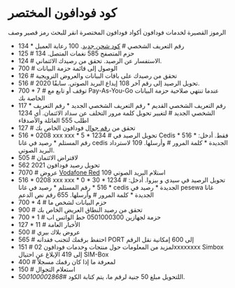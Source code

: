 # كود فودافون المختصر
الرموز القصيرة لخدمات فودافون
أكواد فودافون المختصرة
انقر للبحث 
رمز قصير	وصف
* 134 * رقم التعريف الشخصي #	[كود شحن جديد](https://web.vodafone.com.eg/ar/short-numbers).
100	رعاية العميل
* 125 #	حزم المتصفح
585	نغمات المتصل. 134
* 124 #	الاستفسار عن الرصيد. تحقق من رصيدك الائتماني.
* 700 #	الوصول إلى قائمة حزمة البيانات
* 126 #	تحقق من رصيدك على باقات البيانات والعروض الترويجية
* 516 #	تحويل الرصيد إلى رقم آخر
108	إيداع البريد الصوتي. سابقًا 2020.
* 700 * 7 #	توقف أو تابع مع Pay-As-You-Go عندما تنتهي صلاحية حزمة البيانات الخاصة بك
* 117 * رقم التعريف الشخصي القديم * رقم التعريف الشخصي الجديد * رقم التعريف الشخصي الجديد #	لتغيير تحويل كلمة مرور التخلف عن سداد الائتمان. أي 1234
اطلب 555	العائلة والأصدقاء
* 127 #	تحقق من [رقم جوال](https://www.arabsdreams.com/%D8%AA%D8%AD%D9%88%D9%8A%D9%84-%D8%B1%D8%B5%D9%8A%D8%AF-%D9%81%D9%88%D8%AF%D8%A7%D9%81%D9%88%D9%86/) فودافون الخاص بك
* 516 * 0208 xxx xxx * 5 * 1234 #	تحويل الرصيد في Cedis فقط. أدخل: * 516 * رقم المستلم * رصيد في غانا cedis الجديدة * كلمة المرور # وأرسلها.
109	لاسترداد البريد الصوتي.
* 505 #	لاقتراض الائتمان
* تحويل رصيد فودافون 2021 562
* 7070 #	عروض [Vodafone Red](https://www.facebook.com/VodafoneRedEgypt/)
109	استلام البريد الصوتي
* 516 * 0208 xxx xxx * 0 * 30 * 1234 #	تحويل الرصيد في سيدي و بيزوا. أدخل: * 516 * رقم المستلم * رصيد في غانا cedis الجديدة * رصيد في pesewa غانا الجديدة * كلمة المرور # وأرسلها.
655	رقم نص الدعم
* 700 * 4 #	حزم البيانات لشخص ما
* 900 #	تحقق من رصيد النطاق العريض الخاص بك
* 700 * 1 #	حزمة لجهازين
0501000300	خط الواتس اب
* 127 * 11 #	الأخبار العامة
* 500 #	عروض بلاك بيري
* 565 #	احتفظ برقمك لتجنب فقدانه
PORT إلى 600	إمكانية نقل الرقم
* 151 #	لمزيد من المعلومات حول منتجات وخدمات فودافون
02xxxxxxxx Simbox إلى 419	الإبلاغ عن احتيال SIM-Box
* 400 #	لمعرفة ما إذا كان رقمك مسجلاً
* 150 #	استعلام التجوال
* اللتحويل مبلغ 50 جنية لرقم ما، يتم كتابة الكود #50*010000*2*868*.

